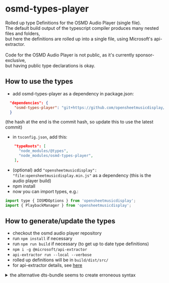 # osmd-types-player
Rolled up type Definitions for the OSMD Audio Player (single file).<br>
The default build output of the typescript compiler produces many nested files and folders,<br>
but here the definitions are rolled up into a single file, using Microsoft's api-extractor.<br>
<br>
Code for the OSMD Audio Player is not public, as it's currently sponsor-exclusive,<br>
but having public type declarations is okay.

## How to use the types
* add osmd-types-player as a dependency in package.json:
```json
  "dependencies": {
    "osmd-types-player": "git+https://github.com/opensheetmusicdisplay/osmd-types-player.git#ff8081b60e32f80cb1d7a5746cfd0e66f769953e"
  }
```
(the hash at the end is the commit hash, so update this to use the latest commit)
* in `tsconfig.json`, add this:
```json
    "typeRoots": [
      "node_modules/@types",
      "node_modules/osmd-types-player",
    ],
```
* (optional) add `"opensheetmusicdisplay": "file:opensheetmusicdisplay.min.js"` as a dependency (this is the audio player build)
* npm install
* now you can import types, e.g.:
```js
import type { IOSMDOptions } from 'opensheetmusicdisplay';
import { PlaybackManager } from 'opensheetmusicdisplay';
```

## How to generate/update the types
* checkout the osmd audio player repository
* run `npm install` if necessary
* run `npm run build` if necessary (to get up to date type definitions)
* `npm i -g @microsoft/api-extractor`
* `api-extractor run --local --verbose`
* rolled up definitions will be in `build/dist/src/`
* for api-extractor details, see [here](https://api-extractor.com/pages/setup/invoking/)

<details><summary>the alternative dts-bundle seems to create erroneous syntax</summary>

* checkout the osmd audio player repository
* run `npm install` if necessary
* run `npm run build` if necessary (to get up to date type definitions)
* run `npm install -g dts-bundle` if necessary (will install this package globally)
* `cd build/dist/src`
* `dts-bundle --name opensheetmusicdisplay --main .\index.d.ts`
* rolled up definitions will be in `build/dist/src/`
</details>
